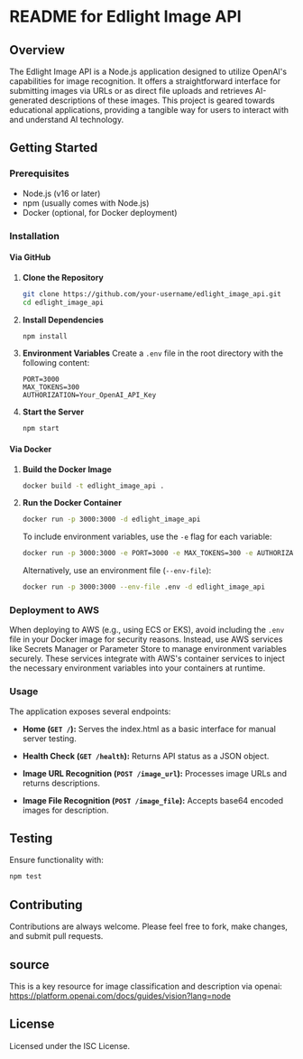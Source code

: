 
# README for Edlight Image API

## Overview
The Edlight Image API is a Node.js application designed to utilize OpenAI's capabilities for image recognition. It offers a straightforward interface for submitting images via URLs or as direct file uploads and retrieves AI-generated descriptions of these images. This project is geared towards educational applications, providing a tangible way for users to interact with and understand AI technology.

## Getting Started

### Prerequisites
- Node.js (v16 or later)
- npm (usually comes with Node.js)
- Docker (optional, for Docker deployment)

### Installation

#### Via GitHub
1. **Clone the Repository**
   ```bash
   git clone https://github.com/your-username/edlight_image_api.git
   cd edlight_image_api
   ```

2. **Install Dependencies**
   ```bash
   npm install
   ```

3. **Environment Variables**
   Create a `.env` file in the root directory with the following content:
   ```env
   PORT=3000
   MAX_TOKENS=300
   AUTHORIZATION=Your_OpenAI_API_Key
   ```

4. **Start the Server**
   ```bash
   npm start
   ```

#### Via Docker
1. **Build the Docker Image**
   ```bash
   docker build -t edlight_image_api .
   ```

2. **Run the Docker Container**
   ```bash
   docker run -p 3000:3000 -d edlight_image_api
   ```
   To include environment variables, use the `-e` flag for each variable:
   ```bash
   docker run -p 3000:3000 -e PORT=3000 -e MAX_TOKENS=300 -e AUTHORIZATION=Your_OpenAI_API_Key -d edlight_image_api
   ```

   Alternatively, use an environment file (`--env-file`):
   ```bash
   docker run -p 3000:3000 --env-file .env -d edlight_image_api
   ```

### Deployment to AWS
When deploying to AWS (e.g., using ECS or EKS), avoid including the `.env` file in your Docker image for security reasons. Instead, use AWS services like Secrets Manager or Parameter Store to manage environment variables securely. These services integrate with AWS's container services to inject the necessary environment variables into your containers at runtime.

### Usage

The application exposes several endpoints:

- **Home (`GET /`):** 
  Serves the index.html as a basic interface for manual server testing.

- **Health Check (`GET /health`):** 
  Returns API status as a JSON object.

- **Image URL Recognition (`POST /image_url`):**
  Processes image URLs and returns descriptions.

- **Image File Recognition (`POST /image_file`):**
  Accepts base64 encoded images for description.

## Testing
Ensure functionality with:
```bash
npm test
```

## Contributing
Contributions are always welcome. Please feel free to fork, make changes, and submit pull requests.

## source
This is a key resource for image classification and description via openai: https://platform.openai.com/docs/guides/vision?lang=node


## License
Licensed under the ISC License.
